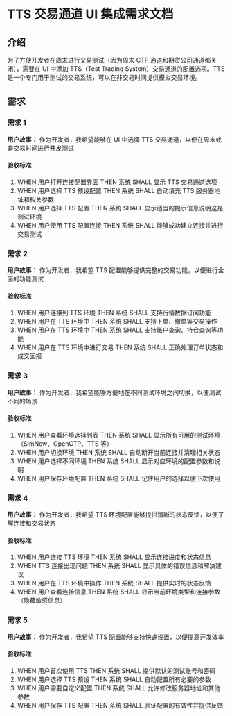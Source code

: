 # TTS 交易通道 UI 集成需求文档

## 介绍

为了方便开发者在周末进行交易测试（因为周末 CTP 通道和期货公司通道都关闭），需要在 UI 中添加 TTS（Test Trading System）交易通道的配置选项。TTS 是一个专门用于测试的交易系统，可以在非交易时间提供模拟交易环境。

## 需求

### 需求 1

**用户故事：** 作为开发者，我希望能够在 UI 中选择 TTS 交易通道，以便在周末或非交易时间进行开发测试

#### 验收标准

1. WHEN 用户打开连接配置界面 THEN 系统 SHALL 显示 TTS 交易通道选项
2. WHEN 用户选择 TTS 预设配置 THEN 系统 SHALL 自动填充 TTS 服务器地址和相关参数
3. WHEN 用户选择 TTS 配置 THEN 系统 SHALL 显示适当的提示信息说明这是测试环境
4. WHEN 用户使用 TTS 配置连接 THEN 系统 SHALL 能够成功建立连接并进行交易测试

### 需求 2

**用户故事：** 作为开发者，我希望 TTS 配置能够提供完整的交易功能，以便进行全面的功能测试

#### 验收标准

1. WHEN 用户连接到 TTS 环境 THEN 系统 SHALL 支持行情数据订阅功能
2. WHEN 用户在 TTS 环境中 THEN 系统 SHALL 支持下单、撤单等交易操作
3. WHEN 用户在 TTS 环境中 THEN 系统 SHALL 支持账户查询、持仓查询等功能
4. WHEN 用户在 TTS 环境中进行交易 THEN 系统 SHALL 正确处理订单状态和成交回报

### 需求 3

**用户故事：** 作为开发者，我希望能够方便地在不同测试环境之间切换，以便测试不同的场景

#### 验收标准

1. WHEN 用户查看环境选择列表 THEN 系统 SHALL 显示所有可用的测试环境（SimNow、OpenCTP、TTS 等）
2. WHEN 用户切换环境 THEN 系统 SHALL 自动断开当前连接并清理相关状态
3. WHEN 用户选择不同环境 THEN 系统 SHALL 显示对应环境的配置参数和说明
4. WHEN 用户保存环境配置 THEN 系统 SHALL 记住用户的选择以便下次使用

### 需求 4

**用户故事：** 作为开发者，我希望 TTS 环境配置能够提供清晰的状态反馈，以便了解连接和交易状态

#### 验收标准

1. WHEN 用户连接 TTS 环境 THEN 系统 SHALL 显示连接进度和状态信息
2. WHEN TTS 连接出现问题 THEN 系统 SHALL 显示具体的错误信息和解决建议
3. WHEN 用户在 TTS 环境中操作 THEN 系统 SHALL 提供实时的状态反馈
4. WHEN 用户查看连接信息 THEN 系统 SHALL 显示当前环境类型和连接参数（隐藏敏感信息）

### 需求 5

**用户故事：** 作为开发者，我希望 TTS 配置能够支持快速设置，以便提高开发效率

#### 验收标准

1. WHEN 用户首次使用 TTS THEN 系统 SHALL 提供默认的测试账号和密码
2. WHEN 用户选择 TTS 预设 THEN 系统 SHALL 自动配置所有必要的参数
3. WHEN 用户需要自定义配置 THEN 系统 SHALL 允许修改服务器地址和其他参数
4. WHEN 用户保存 TTS 配置 THEN 系统 SHALL 验证配置的有效性并提供反馈